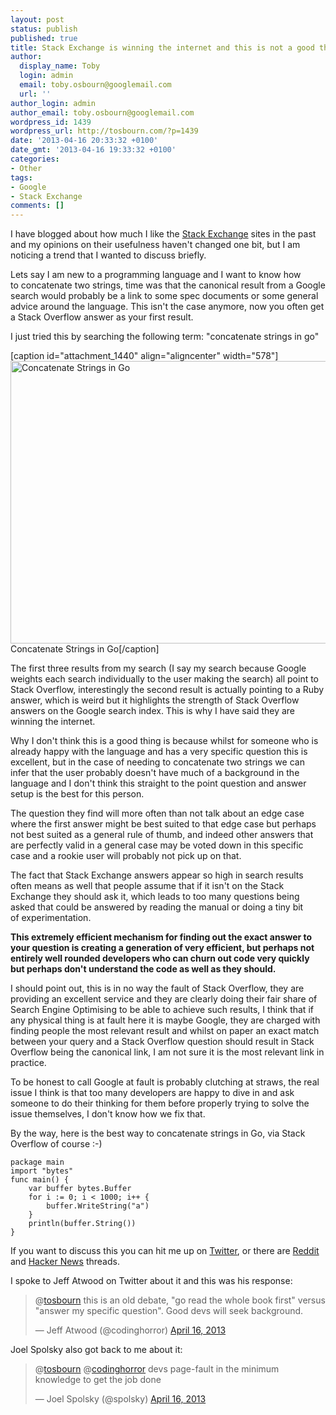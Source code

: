 ```yaml
---
layout: post
status: publish
published: true
title: Stack Exchange is winning the internet and this is not a good thing
author:
  display_name: Toby
  login: admin
  email: toby.osbourn@googlemail.com
  url: ''
author_login: admin
author_email: toby.osbourn@googlemail.com
wordpress_id: 1439
wordpress_url: http://tosbourn.com/?p=1439
date: '2013-04-16 20:33:32 +0100'
date_gmt: '2013-04-16 19:33:32 +0100'
categories:
- Other
tags:
- Google
- Stack Exchange
comments: []
---
```

<p>I have blogged about how much I like the <a title="Getting the most out of StackExchange" href="http://tosbourn.com/2010/10/web-stuff/getting-the-most-out-of-stackexchange/">Stack Exchange</a> sites in the past and my opinions on their usefulness haven't changed one bit, but I am noticing a trend that I wanted to discuss briefly.</p>
<p>Lets say I am new to a programming language and I want to know how to concatenate two strings, time was that the canonical result from a Google search would probably be a link to some spec documents or some general advice around the language. This isn't the case anymore, now you often get a Stack Overflow answer as your first result.</p>
<p>I just tried this by searching the following term: "concatenate strings in go"</p>
<p>[caption id="attachment_1440" align="aligncenter" width="578"]<a href="http://tosbourn.com/wp-content/uploads/2013/04/Screen-Shot-2013-04-16-at-19.24.25.png"><img class="size-full wp-image-1440" src="http://tosbourn.com/wp-content/uploads/2013/04/Screen-Shot-2013-04-16-at-19.24.25.png" alt="Concatenate Strings in Go" width="578" height="452" /></a> Concatenate Strings in Go[/caption]</p>
<p>The first three results from my search (I say my search because Google weights each search individually to the user making the search) all point to Stack Overflow, interestingly the second result is actually pointing to a Ruby answer, which is weird but it highlights the strength of Stack Overflow answers on the Google search index. This is why I have said they are winning the internet.</p>
<p>Why I don't think this is a good thing is because whilst for someone who is already happy with the language and has a very specific question this is excellent, but in the case of needing to concatenate two strings we can infer that the user probably doesn't have much of a background in the language and I don't think this straight to the point question and answer setup is the best for this person.</p>
<p>The question they find will more often than not talk about an edge case where the first answer might be best suited to that edge case but perhaps not best suited as a general rule of thumb, and indeed other answers that are perfectly valid in a general case may be voted down in this specific case and a rookie user will probably not pick up on that.</p>
<p>The fact that Stack Exchange answers appear so high in search results often means as well that people assume that if it isn't on the Stack Exchange they should ask it, which leads to too many questions being asked that could be answered by reading the manual or doing a tiny bit of experimentation.</p>
<p><strong>This extremely efficient mechanism for finding out the exact answer to your question is creating a generation of very efficient, but perhaps not entirely well rounded developers who can churn out code very quickly but perhaps don't understand the code as well as they should.</strong></p>
<p>I should point out, this is in no way the fault of Stack Overflow, they are providing an excellent service and they are clearly doing their fair share of Search Engine Optimising to be able to achieve such results, I think that if any physical thing is at fault here it is maybe Google, they are charged with finding people the most relevant result and whilst on paper an exact match between your query and a Stack Overflow question should result in Stack Overflow being the canonical link, I am not sure it is the most relevant link in practice.</p>
<p>To be honest to call Google at fault is probably clutching at straws, the real issue I think is that too many developers are happy to dive in and ask someone to do their thinking for them before properly trying to solve the issue themselves, I don't know how we fix that.</p>
<p>By the way, here is the best way to concatenate strings in Go, via Stack Overflow of course :-)</p>
<pre><code>package main
import "bytes"
func main() {
    var buffer bytes.Buffer
    for i := 0; i &lt; 1000; i++ {
        buffer.WriteString("a")
    }
    println(buffer.String())
}</code></pre>
<p>If you want to discuss this you can hit me up on <a href="https://www.twitter.com/tosbourn">Twitter</a>, or there are <a href="http://www.reddit.com/r/webdev/comments/1chbhk/stack_exchange_is_winning_the_internet_and_this/">Reddit</a> and <a href="https://news.ycombinator.com/item?id=5560300">Hacker News</a> threads.</p>
<p>I spoke to Jeff Atwood on Twitter about it and this was his response:</p>
<blockquote class="twitter-tweet"><p>@<a href="https://twitter.com/tosbourn">tosbourn</a> this is an old debate, "go read the whole book first" versus "answer my specific question". Good devs will seek background.</p>
<p>— Jeff Atwood (@codinghorror) <a href="https://twitter.com/codinghorror/status/324248915488673792">April 16, 2013</a></p></blockquote>
<p>Joel Spolsky also got back to me about it:</p>
<blockquote class="twitter-tweet"><p>@<a href="https://twitter.com/tosbourn">tosbourn</a> @<a href="https://twitter.com/codinghorror">codinghorror</a> devs page-fault in the minimum knowledge to get the job done</p>
<p>— Joel Spolsky (@spolsky) <a href="https://twitter.com/spolsky/status/324263465239851008">April 16, 2013</a></p></blockquote>
